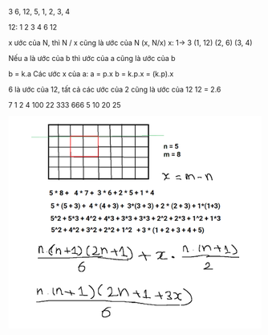 3
6, 12, 5, 1, 2, 3, 4

12: 1 2 3 4 6 12

x ước của N, thì N / x cũng là ước của N
(x, N/x)
x: 1-> 3
(1, 12)
(2, 6)
(3, 4)

Nếu a là ước của b
thì ước của a cũng là ước của b

b = k.a
Các ước x của a: a = p.x
b = k.p.x = (k.p).x

6 là ước của 12, tất cả các ước của 2 cũng là ước của 12
12 = 2.6

7
1 2 4 100 22 333 666 5 10 20 25


![alt text](image.png)